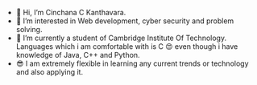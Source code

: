 - 👋 Hi, I’m Cinchana C Kanthavara.
- 👀 I’m interested in Web development, cyber security and problem solving.
- 🌱 I’m currently a student of Cambridge Institute Of Technology. Languages which i am comfortable with is C 😍 even though i have knowledge of Java, C++ and Python.
- 😎 I am extremely flexible in learning any current trends or technology and also applying it. 

<!---
Cinchana1506/Cinchana1506 is a ✨ special ✨ repository because its `README.md` (this file) appears on your GitHub profile.
You can click the Preview link to take a look at your changes.
--->
